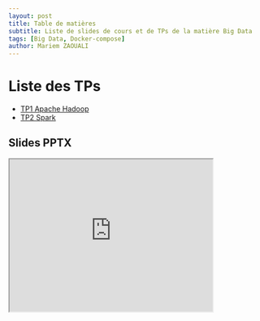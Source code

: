 ```yaml
---
layout: post
title: Table de matières
subtitle: Liste de slides de cours et de TPs de la matière Big Data
tags: [Big Data, Docker-compose]
author: Mariem ZAOUALI
---
```


# Liste des TPs

- [TP1 Apache Hadoop](https://mariemzaouali.github.io/2024-11-11-bigDataTp1/)
- [TP2 Spark](https://mariemzaouali.github.io/2024-11-30-bigDataTp3/)

## Slides PPTX

<iframe src="https://drive.google.com/file/d/1TMFKbvtyccc-5RgVRTodV4u8v2921acc/preview" width="400" height="300" allow="autoplay"></iframe>
